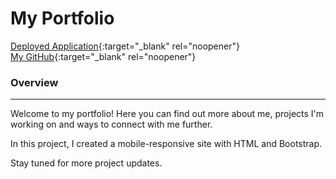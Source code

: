 # My Portfolio 

[Deployed Application](https://asharma1398.github.io/){:target="_blank" rel="noopener"}
<br>
[My GitHub](https://github.com/asharma1398){:target="_blank" rel="noopener"}

### Overview  
***

Welcome to my portfolio! Here you can find out more about me, projects I'm working on and ways to connect with me further.

In this project, I created a mobile-responsive site with HTML and Bootstrap. 

Stay tuned for more project updates. 